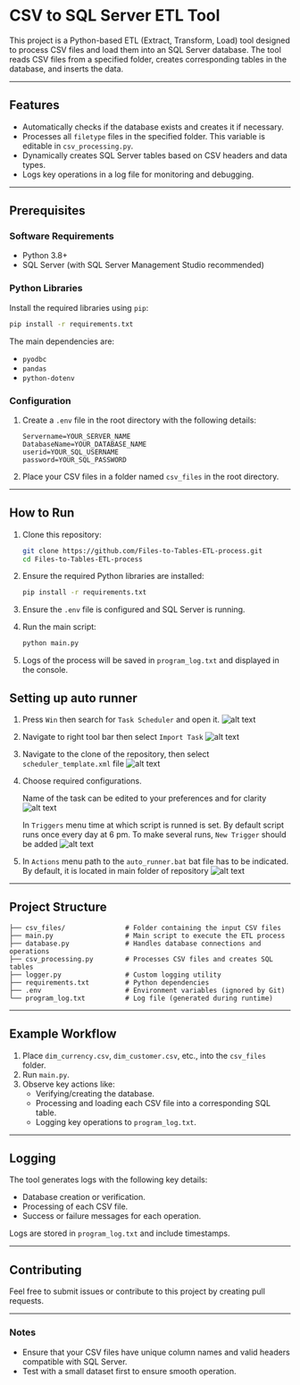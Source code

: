 
# CSV to SQL Server ETL Tool

This project is a Python-based ETL (Extract, Transform, Load) tool designed to process CSV files and load them into an SQL Server database. The tool reads CSV files from a specified folder, creates corresponding tables in the database, and inserts the data.

---

## Features
- Automatically checks if the database exists and creates it if necessary.
- Processes all `filetype` files in the specified folder. This variable is editable in `csv_processing.py`.
- Dynamically creates SQL Server tables based on CSV headers and data types.
- Logs key operations in a log file for monitoring and debugging.

---

## Prerequisites
### Software Requirements
- Python 3.8+
- SQL Server (with SQL Server Management Studio recommended)

### Python Libraries
Install the required libraries using `pip`:
```bash
pip install -r requirements.txt
```
The main dependencies are:
- `pyodbc`
- `pandas`
- `python-dotenv`

### Configuration
1. Create a `.env` file in the root directory with the following details:
   ```env
   Servername=YOUR_SERVER_NAME
   DatabaseName=YOUR_DATABASE_NAME
   userid=YOUR_SQL_USERNAME
   password=YOUR_SQL_PASSWORD
   ```
2. Place your CSV files in a folder named `csv_files` in the root directory.

---

## How to Run
1. Clone this repository:
   ```bash
   git clone https://github.com/Files-to-Tables-ETL-process.git
   cd Files-to-Tables-ETL-process
   ```

2. Ensure the required Python libraries are installed:
   ```bash
   pip install -r requirements.txt
   ```

3. Ensure the `.env` file is configured and SQL Server is running.

4. Run the main script:
   ```bash
   python main.py
   ```

5. Logs of the process will be saved in `program_log.txt` and displayed in the console.
## Setting up auto runner

1. Press `Win` then search for `Task Scheduler` and open it.
![alt text](screenshots/screen.png)

2. Navigate to right tool bar then select `Import Task`
 ![alt text](screenshots/import.png)

3. Navigate to the clone of the repository, then select `scheduler_template.xml` file
![alt text](screenshots/fileloc.png)

4. Choose required configurations. 
   
   Name of the task can be edited to your preferences and for clarity
![alt text](screenshots/schedulername.png)

   In `Triggers` menu time at which script is runned is set. By default script runs once every day at 6 pm. To make several runs, `New Trigger` should be added
![alt text](screenshots/time.png)

6. In `Actions` menu path to the `auto_runner.bat` bat file has to be indicated. By default, it is located in main folder of repository
![alt text](screenshots/actions.png)
---

## Project Structure
```
├── csv_files/               # Folder containing the input CSV files
├── main.py                  # Main script to execute the ETL process
├── database.py              # Handles database connections and operations
├── csv_processing.py        # Processes CSV files and creates SQL tables
├── logger.py                # Custom logging utility
├── requirements.txt         # Python dependencies
├── .env                     # Environment variables (ignored by Git)
└── program_log.txt          # Log file (generated during runtime)
```

---

## Example Workflow
1. Place `dim_currency.csv`, `dim_customer.csv`, etc., into the `csv_files` folder.
2. Run `main.py`.
3. Observe key actions like:
   - Verifying/creating the database.
   - Processing and loading each CSV file into a corresponding SQL table.
   - Logging key operations to `program_log.txt`.

---

## Logging
The tool generates logs with the following key details:
- Database creation or verification.
- Processing of each CSV file.
- Success or failure messages for each operation.

Logs are stored in `program_log.txt` and include timestamps.

---

## Contributing
Feel free to submit issues or contribute to this project by creating pull requests.

---

### Notes
- Ensure that your CSV files have unique column names and valid headers compatible with SQL Server.
- Test with a small dataset first to ensure smooth operation.

